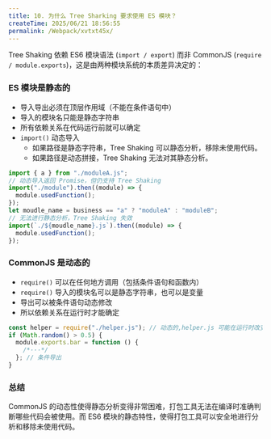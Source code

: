 ```yaml
---
title: 10. 为什么 Tree Sharking 要求使用 ES 模块？
createTime: 2025/06/21 18:56:55
permalink: /Webpack/xvtxt45x/
---
```


Tree Shaking 依赖 ES6 模块语法 (`import / export`) 而非 CommonJS (`require / module.exports`)，这是由两种模块系统的本质差异决定的：

### ES 模块是静态的

- 导入导出必须在顶层作用域（不能在条件语句中）
- 导入的模块名只能是静态字符串
- 所有依赖关系在代码运行前就可以确定
- `import()` 动态导入
  - 如果路径是静态字符串，Tree Shaking 可以静态分析，移除未使用代码。
  - 如果路径是动态拼接，Tree Shaking 无法对其静态分析。

```js
import { a } from "./moduleA.js";
// 动态导入返回 Promise，但仍支持 Tree Shaking
import("./module").then((module) => {
  module.usedFunction();
});
let moudle_name = business == "a" ? "moduleA" : "moduleB";
// 无法进行静态分析，Tree Shaking 失效
import(`./${moudle_name}.js`).then((module) => {
  module.usedFunction();
});
```

### CommonJS 是动态的

- `require()` 可以在任何地方调用（包括条件语句和函数内）
- `require()` 导入的模块名可以是静态字符串，也可以是变量
- 导出可以被条件语句动态修改
- 所以依赖关系在运行时才能确定

```js
const helper = require("./helper.js"); // 动态的,helper.js 可能在运行时改变
if (Math.random() > 0.5) {
  module.exports.bar = function () {
    /*···*/
  }; // 条件导出
}
```

### 总结

CommonJS 的动态性使得静态分析变得非常困难，打包工具无法在编译时准确判断哪些代码会被使用。而 ES6 模块的静态特性，使得打包工具可以安全地进行分析和移除未使用代码。
